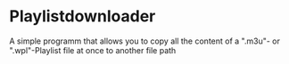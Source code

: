 # Playlistdownloader
A simple programm that allows you to copy all the content of a ".m3u"- or ".wpl"-Playlist file at once to another file path
